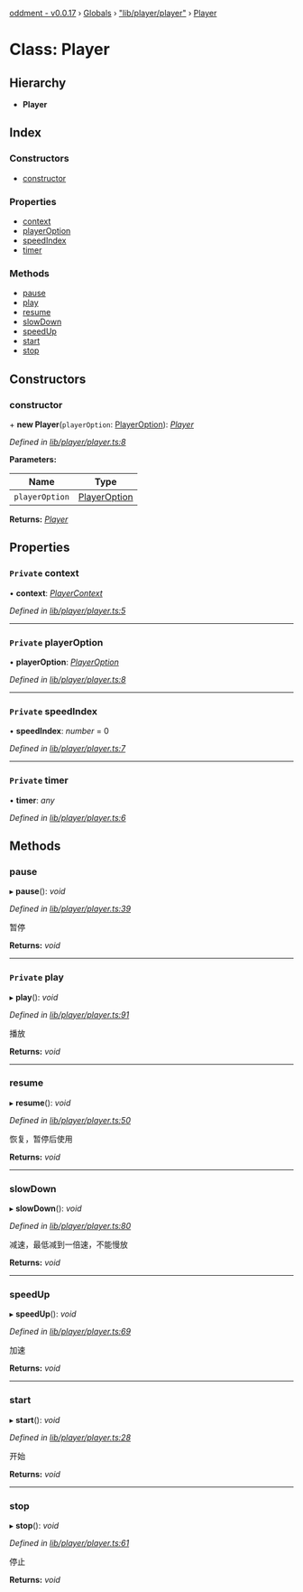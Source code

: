 [oddment - v0.0.17](../README.md) › [Globals](../globals.md) › ["lib/player/player"](../modules/_lib_player_player_.md) › [Player](_lib_player_player_.player.md)

# Class: Player

## Hierarchy

* **Player**

## Index

### Constructors

* [constructor](_lib_player_player_.player.md#constructor)

### Properties

* [context](_lib_player_player_.player.md#private-context)
* [playerOption](_lib_player_player_.player.md#private-playeroption)
* [speedIndex](_lib_player_player_.player.md#private-speedindex)
* [timer](_lib_player_player_.player.md#private-timer)

### Methods

* [pause](_lib_player_player_.player.md#pause)
* [play](_lib_player_player_.player.md#private-play)
* [resume](_lib_player_player_.player.md#resume)
* [slowDown](_lib_player_player_.player.md#slowdown)
* [speedUp](_lib_player_player_.player.md#speedup)
* [start](_lib_player_player_.player.md#start)
* [stop](_lib_player_player_.player.md#stop)

## Constructors

###  constructor

\+ **new Player**(`playerOption`: [PlayerOption](../interfaces/_lib_player_player_option_.playeroption.md)): *[Player](_lib_player_player_.player.md)*

*Defined in [lib/player/player.ts:8](https://github.com/youkaisteve/oddment/blob/2f3018c/lib/player/player.ts#L8)*

**Parameters:**

Name | Type |
------ | ------ |
`playerOption` | [PlayerOption](../interfaces/_lib_player_player_option_.playeroption.md) |

**Returns:** *[Player](_lib_player_player_.player.md)*

## Properties

### `Private` context

• **context**: *[PlayerContext](../interfaces/_lib_player_context_.playercontext.md)*

*Defined in [lib/player/player.ts:5](https://github.com/youkaisteve/oddment/blob/2f3018c/lib/player/player.ts#L5)*

___

### `Private` playerOption

• **playerOption**: *[PlayerOption](../interfaces/_lib_player_player_option_.playeroption.md)*

*Defined in [lib/player/player.ts:8](https://github.com/youkaisteve/oddment/blob/2f3018c/lib/player/player.ts#L8)*

___

### `Private` speedIndex

• **speedIndex**: *number* = 0

*Defined in [lib/player/player.ts:7](https://github.com/youkaisteve/oddment/blob/2f3018c/lib/player/player.ts#L7)*

___

### `Private` timer

• **timer**: *any*

*Defined in [lib/player/player.ts:6](https://github.com/youkaisteve/oddment/blob/2f3018c/lib/player/player.ts#L6)*

## Methods

###  pause

▸ **pause**(): *void*

*Defined in [lib/player/player.ts:39](https://github.com/youkaisteve/oddment/blob/2f3018c/lib/player/player.ts#L39)*

暂停

**Returns:** *void*

___

### `Private` play

▸ **play**(): *void*

*Defined in [lib/player/player.ts:91](https://github.com/youkaisteve/oddment/blob/2f3018c/lib/player/player.ts#L91)*

播放

**Returns:** *void*

___

###  resume

▸ **resume**(): *void*

*Defined in [lib/player/player.ts:50](https://github.com/youkaisteve/oddment/blob/2f3018c/lib/player/player.ts#L50)*

恢复，暂停后使用

**Returns:** *void*

___

###  slowDown

▸ **slowDown**(): *void*

*Defined in [lib/player/player.ts:80](https://github.com/youkaisteve/oddment/blob/2f3018c/lib/player/player.ts#L80)*

减速，最低减到一倍速，不能慢放

**Returns:** *void*

___

###  speedUp

▸ **speedUp**(): *void*

*Defined in [lib/player/player.ts:69](https://github.com/youkaisteve/oddment/blob/2f3018c/lib/player/player.ts#L69)*

加速

**Returns:** *void*

___

###  start

▸ **start**(): *void*

*Defined in [lib/player/player.ts:28](https://github.com/youkaisteve/oddment/blob/2f3018c/lib/player/player.ts#L28)*

开始

**Returns:** *void*

___

###  stop

▸ **stop**(): *void*

*Defined in [lib/player/player.ts:61](https://github.com/youkaisteve/oddment/blob/2f3018c/lib/player/player.ts#L61)*

停止

**Returns:** *void*
